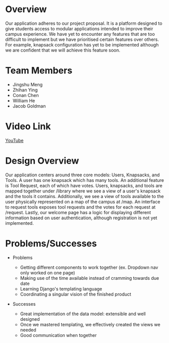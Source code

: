 # Overview
Our application adheres to our project proposal. It is a platform designed to
give students access to modular applications intended to improve their campus
experience. We have yet to encounter any features that are too difficult to
implement but we have prioritised certain features over others. For example,
knapsack configuration has yet to be implemented although we are confident that
we will achieve this feature soon. 

# Team Members

* Jingshu Meng
* Zhihan Ying
* Conan Chen
* William He
* Jacob Goldman

# Video Link
[YouTube](https://www.youtube.com/watch?v=QjA7zlofZfs)

# Design Overview
Our application centers around three core models: Users, Knapsacks, and Tools. A
user has one knapsack which has many tools. An additional feature is Tool
Request, each of which have votes. Users, knapsacks, and tools are mapped
together under /library where we see a view of a user's knapsack and the
tools it contains. Additionally, we see a view of tools available to the user
physically represented on a map of the campus at /map. An interface to request
tools exposes tool requests and the votes for each request at /request. Lastly,
our welcome page has a logic for displaying different information based on user
authentication, although registration is not yet implemented.

# Problems/Successes
- Problems 
  * Getting different components to work together (ex. Dropdown
  nav only worked on one page)
  * Making use of the time available instead of cramming towards due date
  * Learning Django's templating language
  * Coordinating a singular vision of the finished product

- Successes
  * Great implementation of the data model: extensible and well designed
  * Once we mastered templating, we effectively created the views we needed
  * Good communication when together

